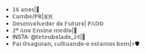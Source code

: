 - 𝟙𝟞 𝕒𝕟𝕠𝕤|:tada:
- ℂ𝕒𝕞𝕓𝕖/ℙℝ|🇧🇷
- 𝔻𝕖𝕤𝕖𝕟𝕧𝕠𝕝𝕧𝕖𝕕𝕠𝕣 𝕕𝕠 𝔽𝕦𝕥𝕦𝕣𝕠| ℙ𝔸𝔻𝕆
- 𝟚º 𝔸𝕟𝕠 𝔼𝕟𝕤𝕚𝕟𝕠 𝕞𝕖𝕕𝕚𝕠|🥲
- INSTA: @𝕥𝕖𝕥𝕖𝕦𝕓𝕠𝕝𝕒𝕕𝕠_𝟚𝟜|📸
- ℙ𝕒𝕚 𝕆𝕩𝕒𝕘𝕦𝕚𝕒𝕟, 𝕔𝕦𝕝𝕥𝕦𝕒𝕟𝕕𝕠-𝕠 𝕖𝕤𝕥𝕒𝕞𝕠𝕤 𝕓𝕖𝕞|⚡🛡️
